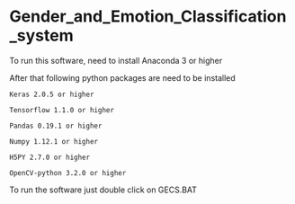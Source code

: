 # Gender_and_Emotion_Classification_system

To run this software, need to install Anaconda 3 or higher

After that following python packages are need to be installed 

 	Keras 2.0.5 or higher
  
 	Tensorflow 1.1.0 or higher
  
 	Pandas 0.19.1 or higher
  
 	Numpy 1.12.1 or higher
  
 	H5PY 2.7.0 or higher
  
 	OpenCV-python 3.2.0 or higher



To run the software just double click on GECS.BAT
